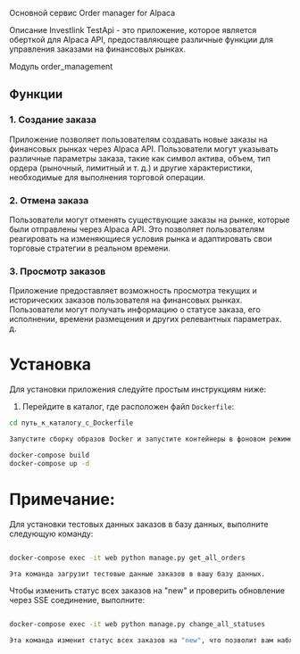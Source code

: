 Основной сервис Order manager for Alpaca

Описание
Investlink TestApi - это приложение, которое является оберткой для Alpaca API, предоставляющее различные функции для управления заказами на финансовых рынках.

Модуль order_management


## Функции

### 1. Создание заказа

Приложение позволяет пользователям создавать новые заказы на финансовых рынках через Alpaca API. Пользователи могут указывать различные параметры заказа, такие как символ актива, объем, тип ордера (рыночный, лимитный и т. д.) и другие характеристики, необходимые для выполнения торговой операции.

### 2. Отмена заказа

Пользователи могут отменять существующие заказы на рынке, которые были отправлены через Alpaca API. Это позволяет пользователям реагировать на изменяющиеся условия рынка и адаптировать свои торговые стратегии в реальном времени.

### 3. Просмотр заказов

Приложение предоставляет возможность просмотра текущих и исторических заказов пользователя на финансовых рынках. Пользователи могут получать информацию о статусе заказа, его исполнении, времени размещения и других релевантных параметрах.
д.

# Установка

Для установки приложения следуйте простым инструкциям ниже:

1. Перейдите в каталог, где расположен файл `Dockerfile`:

```bash
cd путь_к_каталогу_с_Dockerfile 

Запустите сборку образов Docker и запустите контейнеры в фоновом режиме с помощью следующих команд:

docker-compose build
docker-compose up -d
```

# Примечание:

Для установки тестовых данных заказов в базу данных, выполните следующую команду:

```bash

docker-compose exec -it web python manage.py get_all_orders

Эта команда загрузит тестовые данные заказов в вашу базу данных.
```

Чтобы изменить статус всех заказов на "new" и проверить обновление через SSE соединение, выполните:

```bash

docker-compose exec -it web python manage.py сhange_all_statuses

Эта команда изменит статус всех заказов на "new", что позволит вам наблюдать обновление через SSE соединение.
```



